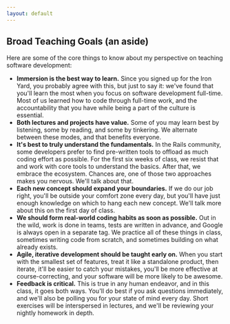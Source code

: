 ```yaml
---
layout: default
---
```


## Broad Teaching Goals (an aside)

Here are some of the core things to know about my perspective on teaching software development:

* **Immersion is the best way to learn.** Since you signed up for the Iron Yard, you probably agree with this, but just to say it: we've found that you'll learn the most when you focus on software development full-time.  Most of us learned how to code through full-time work, and the accountability that you have while being a part of the culture is essential.
* **Both lectures and projects have value.** Some of you may learn best by listening, some by reading, and some by tinkering.  We alternate between these modes, and that benefits everyone.
* **It's best to truly understand the fundamentals.** In the Rails community, some developers prefer to find pre-written tools to offload as much coding effort as possible.  For the first six weeks of class, we resist that and work with core tools to understand the basics.  After that, we embrace the ecosystem.  Chances are, one of those two approaches makes you nervous.  We'll talk about that.
* **Each new concept should expand your boundaries.** If we do our job right, you'll be outside your comfort zone every day, but you'll have just enough knowledge on which to hang each new concept.  We'll talk more about this on the first day of class.
* **We should form real-world coding habits as soon as possible.**  Out in the wild, work is done in teams, tests are written in advance, and Google is always open in a separate tag.  We practice all of these things in class, sometimes writing code from scratch, and sometimes building on what already exists.
* **Agile, iterative development should be taught early on.**  When you start with the smallest set of features, treat it like a standalone product, then iterate, it'll be easier to catch your mistakes, you'll be more effective at course-correcting, and your software will be more likely to be awesome.
* **Feedback is critical.** This is true in any human endeavor, and in this class, it goes both ways.  You'll do best if you ask questions immediately, and we'll also be polling you for your state of mind every day.  Short exercises will be interspersed in lectures, and we'll be reviewing your nightly homework in depth.
